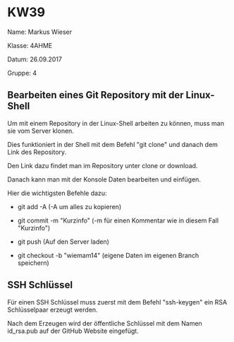  # KW39
 
Name: Markus Wieser

Klasse: 4AHME

Datum: 26.09.2017

Gruppe: 4

## Bearbeiten eines Git Repository mit der Linux-Shell

Um mit einem Repository in der Linux-Shell arbeiten zu können, muss man sie vom Server klonen.

Dies funktioniert in der Shell mit dem Befehl "git clone" und danach dem Link des Repository.

Den Link dazu findet man im Repository unter clone or download.

Danach kann man mit der Konsole Daten bearbeiten und einfügen.

Hier die wichtigsten Befehle dazu:

* git add -A (-A um alles zu kopieren)

* git commit -m "Kurzinfo" (-m für einen Kommentar wie in diesem Fall "Kurzinfo")

* git push (Auf den Server laden)

* git checkout -b "wiemam14" (eigene Daten im eigenen Branch speichern)

## SSH Schlüssel

Für einen SSH Schlüssel muss zuerst mit dem Befehl "ssh-keygen" ein RSA Schlüsselpaar erzeugt werden.

Nach dem Erzeugen wird der öffentliche Schlüssel mit dem Namen id_rsa.pub auf der GitHub Website eingefügt.
